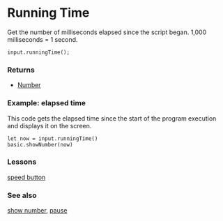 # Running Time

Get the number of milliseconds elapsed since the script began. 1,000 milliseconds = 1 second.

```sig
input.runningTime();
```

### Returns

* [Number](/microbit/reference/types/number)

### Example: elapsed time

This code gets the elapsed time since the start of the program execution and displays it on the screen.

```blocks
let now = input.runningTime()
basic.showNumber(now)
```

### Lessons

[speed button](/microbit/lessons/speed-button)

### See also

[show number](/microbit/reference/basic/show-number), [pause](/microbit/reference/basic/pause)


